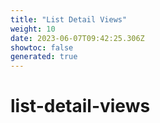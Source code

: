 ```yaml
---
title: "List Detail Views"
weight: 10
date: 2023-06-07T09:42:25.306Z
showtoc: false
generated: true
---
```

<!-- This file was generated from the Vendure source. Do not modify. Instead, re-run the "docs:build" script -->


# list-detail-views